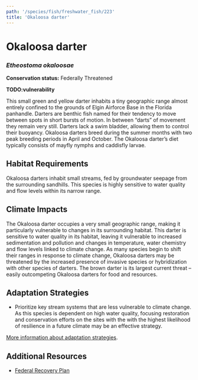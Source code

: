 ```yaml
---
path: '/species/fish/freshwater_fish/223'
title: 'Okaloosa darter'
---
```


# Okaloosa darter
### *Etheostoma okaloosae*



**Conservation status:** Federally Threatened

**TODO:vulnerability**

This small green and yellow darter inhabits a tiny geographic range almost entirely confined to the grounds of Elgin Airforce Base in the Florida panhandle.  Darters are benthic fish named for their tendency to move between spots in short bursts of motion.  In between “darts” of movement they remain very still.  Darters lack a swim bladder, allowing them to control their buoyancy.    Okaloosa darters breed during the summer months with two peak breeding periods in April and October. The Okaloosa darter’s diet typically consists of mayfly nymphs and caddisfly larvae.

    
## Habitat Requirements

Okaloosa darters inhabit small streams, fed by groundwater seepage from the surrounding sandhills. This species is highly sensitive to water quality and flow levels within its narrow range.

## Climate Impacts

The Okaloosa darter occupies a very small geographic range, making it particularly vulnerable to changes in its surrounding habitat. This darter is sensitive to water quality in its habitat, leaving it vulnerable to increased sedimentation and pollution and changes in temperature, water chemistry and flow levels linked to climate change.  As many species begin to shift their ranges in response to climate change, Okaloosa darters may be threatened by the increased presence of invasive species or hybridization with other species of darters.  The brown darter is its largest current threat – easily outcompeting Okaloosa darters for food and resources.

## Adaptation Strategies

- Prioritize key stream systems that are less vulnerable to climate change.   As this species is dependent on high water quality, focusing restoration and conservation efforts on the sites with the with the highest likelihood of resilience in a future climate may be an effective strategy.


[More information about adaptation strategies](/strategies).


## Additional Resources

- [Federal Recovery Plan](https://ecos.fws.gov/docs/recovery_plan/970407.pdf)
